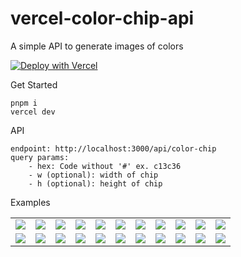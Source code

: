 # vercel-color-chip-api
A simple API to generate images of colors

[![Deploy with Vercel](https://vercel.com/button)](https://vercel.com/new/clone?repository-url=https://github.com/clintonhalpin/vercel-color-chip-api.git)

Get Started
```
pnpm i
vercel dev
```

API
```
endpoint: http://localhost:3000/api/color-chip
query params:
    - hex: Code without '#' ex. c13c36
    - w (optional): width of chip
    - h (optional): height of chip
```

Examples
<table>
  <tbody>
   <tr>
    <td><img src="https://vercel-color-chip-api.vercel.app/api/color-chip?hex=eff6ff&h=12" /></td>
    <td><img src="https://vercel-color-chip-api.vercel.app/api/color-chip?hex=dbeafe&h=12" /></td>
    <td><img src="https://vercel-color-chip-api.vercel.app/api/color-chip?hex=bfdbfe&h=12" /></td>
    <td><img src="https://vercel-color-chip-api.vercel.app/api/color-chip?hex=93c5fd&h=12" /></td>
    <td><img src="https://vercel-color-chip-api.vercel.app/api/color-chip?hex=60a5fa&h=12" /></td>
    <td><img src="https://vercel-color-chip-api.vercel.app/api/color-chip?hex=3b82f6&h=12" /></td>
    <td><img src="https://vercel-color-chip-api.vercel.app/api/color-chip?hex=2563eb&h=12" /></td>
    <td><img src="https://vercel-color-chip-api.vercel.app/api/color-chip?hex=1d4ed8&h=12" /></td>
    <td><img src="https://vercel-color-chip-api.vercel.app/api/color-chip?hex=1e40af&h=12" /></td>
    <td><img src="https://vercel-color-chip-api.vercel.app/api/color-chip?hex=1e3a8a&h=12" /></td>
    <td><img src="https://vercel-color-chip-api.vercel.app/api/color-chip?hex=172554&h=12" /></td>
   </tr>
      <tr>
          <td><img src="https://vercel-color-chip-api.vercel.app/api/color-chip?hex=ecfdf5&h=12" /></td>
<td><img src="https://vercel-color-chip-api.vercel.app/api/color-chip?hex=d1fae5&h=12" /></td>
<td><img src="https://vercel-color-chip-api.vercel.app/api/color-chip?hex=a7f3d0&h=12" /></td>
<td><img src="https://vercel-color-chip-api.vercel.app/api/color-chip?hex=6ee7b7&h=12" /></td>
<td><img src="https://vercel-color-chip-api.vercel.app/api/color-chip?hex=34d399&h=12" /></td>
<td><img src="https://vercel-color-chip-api.vercel.app/api/color-chip?hex=10b981&h=12" /></td>
<td><img src="https://vercel-color-chip-api.vercel.app/api/color-chip?hex=059669&h=12" /></td>
<td><img src="https://vercel-color-chip-api.vercel.app/api/color-chip?hex=047857&h=12" /></td>
<td><img src="https://vercel-color-chip-api.vercel.app/api/color-chip?hex=065f46&h=12" /></td>
<td><img src="https://vercel-color-chip-api.vercel.app/api/color-chip?hex=064e3b&h=12" /></td>
<td><img src="https://vercel-color-chip-api.vercel.app/api/color-chip?hex=022c22&h=12" /></td>
      </tr>
  </tbody>    
</table>
